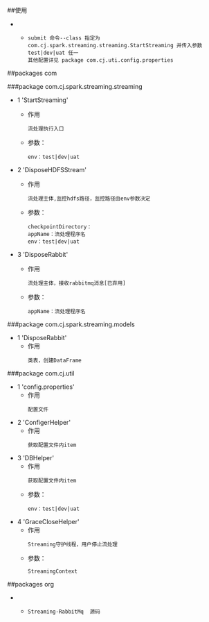 ##使用
- * 
     ```
     submit 命令--class 指定为 com.cj.spark.streaming.streaming.StartStreaming 并传入参数 test|dev|uat 任一
     其他配置详见 package com.cj.uti.config.properties
     ```






##packages com

###package com.cj.spark.streaming.streaming
 
+ 1 'StartStreaming'
   -  作用
        ```
        流处理执行入口
        ```
   -  参数：
        ```
        env：test|dev|uat
        ```

+ 2 'DisposeHDFSStream'
   -  作用
        ```
        流处理主体,监控hdfs路径，监控路径由env参数决定
        ```
   -  参数：
        ```
        checkpointDirectory：
        appName：流处理程序名
        env：test|dev|uat
        ```

+ 3 'DisposeRabbit'
   -  作用
        ```
        流处理主体，接收rabbitmq消息[已弃用]
        ```
   -  参数：
        ```
        appName：流处理程序名
        ```

###package com.cj.spark.streaming.models
+ 1 'DisposeRabbit'
   -  作用
        ```
        类表，创建DataFrame
        ```

###package com.cj.util
+ 1 'config.properties'
   -  作用
        ```
        配置文件
        ```
+ 2 'ConfigerHelper'
   -  作用
        ```
        获取配置文件内item
        ```
+ 3 'DBHelper'
   -  作用
        ```
        获取配置文件内item
        ```
   -  参数：
        ```
        env：test|dev|uat
        ```
+ 4 'GraceCloseHelper'
   -  作用
        ```
        Streaming守护线程，用户停止流处理
        ```
   -  参数：
        ```
        StreamingContext
        ```    

##packages org
+  *
     ```
     Streaming-RabbitMq  源码
     ```       